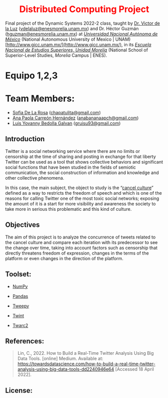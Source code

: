 <h1 align="center" style="color:red;"> Distributed Computing Project</h1>

Final project of the Dynamic Systems 2022-2 class, taught by [Dr. Victor de la Luz](https://github.com/itztli) ([vdelaluz@enesmorelia.unam.mx](vdelaluz@enesmorelia.unam.mx)) and Dr. Héctor Guzmán ([hguzman@enesmorelia.unam.mx](hguzman@enesmorelia.unam.mx)) at *[Universidad Nacional Autónoma de México](https://www.unam.mx/)* (National Autonomous University of Mexico | UNAM) [http://www.gicc.unam.mx/](http://www.gicc.unam.mx/), in its *[Escuela Nacional de Estudios Superiores, Unidad Morelia](https://www.enesmorelia.unam.mx/)* (National School of Superior-Level Studies, *Morelia* Campus | ENES).

# Equipo 1,2,3

# Team Members:
- [Sofia De La Rosa](https://github.com/SofiaDeLaRosa) ([chapatulita@gmail.com](chapatulita@gmail.com))
- [Ana Paola Carreón Hernández](https://github.com/Mordran) ([anabananaapch@gmail.com](anabananaapch@gmail.com))
- [Luis Yovanny Bedolla Galvan](https://github.com/GalvanLuis) ([gruisu93@gmail.com](gruisu93@gmail.com))


## Introduction
Twitter is a social networking service where there are no limits or censorship at the time of sharing and posting in exchange for that liberty Twitter can be used as a tool that shows collective behaviors and significant social functions that have been studied in the fields of semiotic communication, the social construction of information and knowledge and other collective phenomena.

In this case, the main subject, the object to study is the “[cancel culture](https://en.wikipedia.org/wiki/Cancel_culture)” defined as a way to restricts the freedom of speech and which is one of the reasons for calling Twitter one of the most toxic social networks; exposing the amount of it is a start for more visibility and awareness the society to take more in serious this problematic and this kind of culture.

## Objectives
The aim of this project is to analyze the concurrence of tweets related to the cancel culture and compare each iteration with its predecessor to see the change over time, taking into account factors such as censorship that directly threatens freedom of expression, changes in the terms of the platform or even changes in the direction of the platform. 


## Toolset:

- [NumPy](https://numpy.org/)

- [Pandas](https://pandas.pydata.org/)

- [Tweepy](https://github.com/tweepy/tweepy)

- [Twint](https://github.com/twintproject/twint)

- [Twarc2](https://twarc-project.readthedocs.io/en/latest/twarc2_en_us/)



## References:

>Lin, C., 2022. How to Build a Real-Time Twitter Analysis Using Big Data Tools. [online] Medium. Available at: <https://towardsdatascience.com/how-to-build-a-real-time-twitter-analysis-using-big-data-tools-dd2240946e64> [Accessed 18 April 2022].



## License:

>
